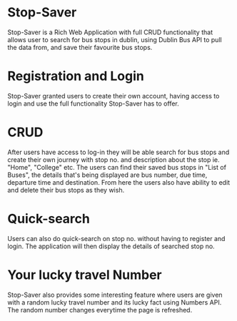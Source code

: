 # Stop-Saver
Stop-Saver is a Rich Web Application with full CRUD functionality that allows user to search for bus stops in dublin, using 
Dublin Bus API to pull the data from, and save their favourite bus stops.  

# Registration and Login 
Stop-Saver granted users to create their own account, having access to login and use the full functionality Stop-Saver has to offer.

# CRUD 
After users have access to log-in they will be able search for bus stops and create their own journey with stop no. and description about the stop ie. "Home", "College" etc. The users can find their saved bus stops in "List of Buses", the details that's being displayed are bus number, due time, departure time and destination. From here the users also have ability to edit and delete their bus stops as they wish.

# Quick-search 
Users can also do quick-search on stop no. without having to register and login. The application will then display the details of searched 
stop no.

# Your lucky travel Number
Stop-Saver also provides some interesting feature where users are given with a random lucky travel number and its lucky fact using Numbers API. The random number changes everytime the page is refreshed.

